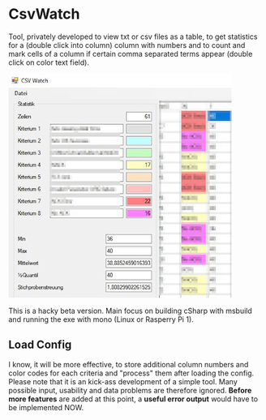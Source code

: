 # CsvWatch

Tool, privately developed to view txt or csv files as a table, to get 
statistics for a (double click into column) column with numbers and 
to count and mark cells of a column if certain comma separated terms 
appear (double click on color text field).

![screenshot](screenshot.jpg)

This is a hacky beta version. Main focus on building cSharp with msbuild
and running the exe with mono (Linux or Rasperry Pi 1).

## Load Config

I know, it will be more effective, to store additional column numbers and color
codes for each criteria and "process" them after loading the config. Please 
note that it is an kick-ass development of a simple tool. Many possible input,
usability and data problems are therefore ignored. **Before more features** are 
added at this point, a **useful error output** would have to be implemented NOW.